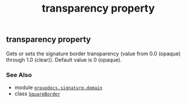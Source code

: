 ﻿---
title: transparency property
second_title: GroupDocs.Signature for Python via .NET API References
description: 
type: docs
url: /python-net/groupdocs.signature.domain/squareborder/transparency/
is_root: false
weight: 70
---

## transparency property


Gets or sets the signature border transparency (value from 0.0 (opaque) through 1.0 (clear)). Default value is 0 (opaque).

### See Also
* module [`groupdocs.signature.domain`](../../)
* class [`SquareBorder`](/signature/python-net/groupdocs.signature.domain/squareborder)
